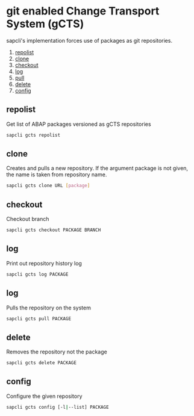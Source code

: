 # git enabled Change Transport System (gCTS)

sapcli's implementation forces use of packages as git repositories.

1. [repolist](#repolist)
2. [clone](#clone)
3. [checkout](#checkout)
4. [log](#log)
5. [pull](#pull)
6. [delete](#delete)
7. [config](#config)

## repolist

Get list of ABAP packages versioned as gCTS repositories

```bash
sapcli gcts repolist
```

## clone

Creates and pulls a new repository. If the argument package is
not given, the name is taken from repository name.

```bash
sapcli gcts clone URL [package]
```

## checkout

Checkout branch

```bash
sapcli gcts checkout PACKAGE BRANCH
```

## log

Print out repository history log

```bash
sapcli gcts log PACKAGE
```

## log

Pulls the repository on the system

```bash
sapcli gcts pull PACKAGE
```

## delete

Removes the repository not the package

```bash
sapcli gcts delete PACKAGE
```

## config

Configure the given repository

```bash
sapcli gcts config [-l|--list] PACKAGE
```
